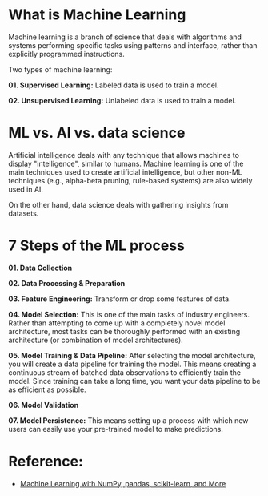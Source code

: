 # What is Machine Learning

Machine learning is a branch of science that deals with algorithms and systems performing specific tasks using patterns and interface, rather than explicitly programmed instructions.

Two types of machine learning:

**01. Supervised Learning:** Labeled data is used to train a model.

**02. Unsupervised Learning:** Unlabeled data is used to train a model.

# ML vs. AI vs. data science

Artificial intelligence deals with any technique that allows machines to display "intelligence", similar to humans. Machine learning is one of the main techniques used to create artificial intelligence, but other non-ML techniques (e.g., alpha-beta pruning, rule-based systems) are also widely used in AI.

On the other hand, data science deals with gathering insights from datasets.

# 7 Steps of the ML process

**01. Data Collection**

**02. Data Processing & Preparation**

**03. Feature Engineering:** Transform or drop some features of data.

**04. Model Selection:** This is one of the main tasks of industry engineers. Rather than attempting to come up with a completely novel model architecture, most tasks can be thoroughly performed with an existing architecture (or combination of model architectures).

**05. Model Training & Data Pipeline:** After selecting the model architecture, you will create a data pipeline for training the model. This means creating a continuous stream of batched data observations to efficiently train the model. Since training can take a long time, you want your data pipeline to be as efficient as possible.

**06. Model Validation**

**07. Model Persistence:** This means setting up a process with which new users can easily use your pre-trained model to make predictions.

# Reference:

- [Machine Learning with NumPy, pandas, scikit-learn, and More](https://www.educative.io/courses/machine-learning-numpy-pandas-scikit-learn)
